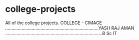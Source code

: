 # college-projects
All of the college projects.
COLLEGE - CIMAGE
..........................................................................YASH RAJ AMAN
.............................................................................B Sc IT

